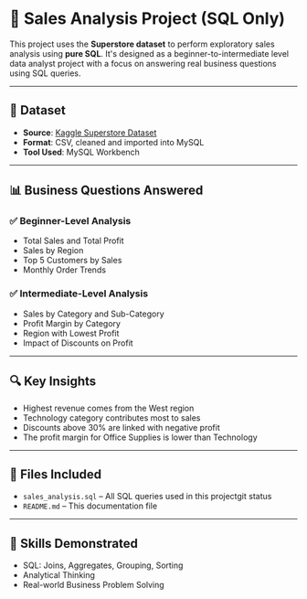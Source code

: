  # 💼 Sales Analysis Project (SQL Only)

This project uses the **Superstore dataset** to perform exploratory sales analysis using **pure SQL**. It's designed as a beginner-to-intermediate level data analyst project with a focus on answering real business questions using SQL queries.

---

## 📌 Dataset

- **Source**: [Kaggle Superstore Dataset](https://www.kaggle.com/datasets/vivek468/superstore-dataset-final)
- **Format**: CSV, cleaned and imported into MySQL
- **Tool Used**: MySQL Workbench

---

## 📊 Business Questions Answered

### ✅ Beginner-Level Analysis
- Total Sales and Total Profit
- Sales by Region
- Top 5 Customers by Sales
- Monthly Order Trends

### ✅ Intermediate-Level Analysis
- Sales by Category and Sub-Category
- Profit Margin by Category
- Region with Lowest Profit
- Impact of Discounts on Profit

---

## 🔍 Key Insights

- Highest revenue comes from the West region
- Technology category contributes most to sales
- Discounts above 30% are linked with negative profit
- The profit margin for Office Supplies is lower than Technology

---

## 💾 Files Included

- `sales_analysis.sql` – All SQL queries used in this projectgit status
- `README.md` – This documentation file

---

## 🧠 Skills Demonstrated

- SQL: Joins, Aggregates, Grouping, Sorting
- Analytical Thinking
- Real-world Business Problem Solving
